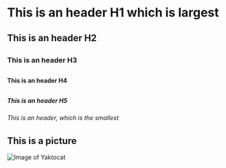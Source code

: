 ## <h1> This is an header H1 which is largest
## <h2> This is an header H2
## <h3> This is an header H3
## <h4> This is an header H4
## <h5> This is an header H5
### <h6>This is an header, which is the smallest

## This is a picture  
![Image of Yaktocat](https://octodex.github.com/images/yaktocat.png)

